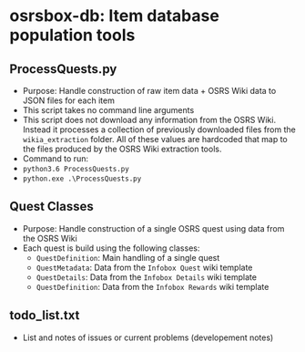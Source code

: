 # osrsbox-db: Item database population tools

## ProcessQuests.py

- Purpose: Handle construction of raw item data + OSRS Wiki data to JSON files for each item
- This script takes no command line arguments
- This script does not download any information from the OSRS Wiki. Instead it processes a collection of previously downloaded files from the `wikia_extraction` folder. All of these values are hardcoded that map to the files produced by the OSRS Wiki extraction tools.
- Command to run:
- `python3.6 ProcessQuests.py`
- `python.exe .\ProcessQuests.py`

## Quest Classes

- Purpose: Handle construction of a single OSRS quest using data from the OSRS Wiki
- Each quest is build using the following classes:
    - `QuestDefinition`: Main handling of a single quest
    - `QuestMetadata`: Data from the `Infobox Quest` wiki template
    - `QuestDetails`: Data from the `Infobox Details` wiki template
    - `QuestDefinition`: Data from the `Infobox Rewards` wiki template

## todo_list.txt

- List and notes of issues or current problems (developement notes)
